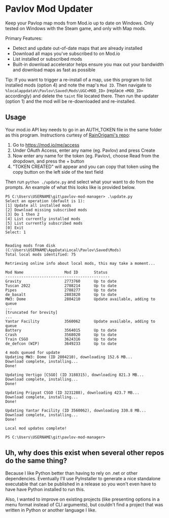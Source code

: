 # Pavlov Mod Updater
Keep your Pavlop map mods from Mod.io up to date on Windows. Only tested on Windows with the Steam game, and only with Map mods.

Primary Features:
- Detect and update out-of-date maps that are already installed
- Download all maps you've subscribed to on Mod.io
- List installed or subscribed mods
- Built-in download accelerator helps ensure you max out your bandwidth and download maps as fast as possible

Tip: If you want to trigger a re-install of a map, use this program to list installed mods (option 4) and note the map's `Mod ID`. Then navigate to `%localappdata%\Pavlov\Saved\Mods\UGC<MOD_ID>` (replace `<MOD_ID>` accordingly) and delete the `taint` file located there. Then run the updater (option 1) and the mod will be re-downloaded and re-installed.  

## Usage
Your mod.io API key needs to go in an AUTH_TOKEN file in the same folder as this program. Instructions curtesy of [RainOrigami's repo](https://github.com/RainOrigami/DownloadPavlovMapsFromModIo):

1. Go to https://mod.io/me/access
2. Under OAuth Access, enter any name (eg. Pavlov) and press Create
3. Now enter any name for the token (eg. Pavlov), choose Read from the dropdown, and press the + button
4. "TOKEN CREATED" will appear and you can copy that token using the copy button on the left side of the text field

Then run `python ./update.py` and select what your want to do from the prompts. An example of what this looks like is provided below.
```
PS C:\Users\USERNAME\git\pavlov-mod-manager> .\update.py
Select an operation (default is 1):
[1] Update all installed mods
[2] Download missing subscribed mods
[3] Do 1 then 2
[4] List currently installed mods
[5] List currently subscribed mods
[0] Exit
Select: 1


Reading mods from disk (C:\Users\USERNAME\AppData\Local\Pavlov\Saved\Mods)
Total local mods identified: 75

Retrieving online info about local mods, this may take a moment...

Mod Name                  Mod ID       Status
----------------------------------------------
Gravity                   2773760      Up to date
Tuscan 2022               2788214      Up to date
Pipes                     2788277      Up to date
de_basalt                 2803820      Up to date
MW3: Dome                 2804210      Update available, adding to queue
...
[truncated for brevity]
...
Yantar Facility           3560062      Update available, adding to queue
Battery                   3564015      Up to date
Crash                     3568020      Up to date
Train CSGO                3624316      Up to date
de_defcon (WIP)           3649233      Up to date

4 mods queued for update
Updating MW3: Dome (ID 2804210), downloading 152.6 MB...
Download complete, installing...
Done!

Updating Vertigo [CSGO] (ID 3188315), downloading 821.3 MB...
Download complete, installing...
Done!

Updating Pripyat CSGO (ID 3231288), downloading 423.7 MB...
Download complete, installing...
Done!

Updating Yantar Facility (ID 3560062), downloading 330.8 MB...
Download complete, installing...
Done!

Local mod updates complete!

PS C:\Users\USERNAME\git\pavlov-mod-manager>
```

## Uh, why does this exist when several other repos do the same thing?
Because I like Python better than having to rely on .net or other dependencies. Eventually I'll use PyInstaller to generate a nice standalone executable that can be published in a release so you won't even have to have have Python installed to run this.

Also, I wanted to improve on existing projects (like presenting options in a menu format instead of CLI arguments), but couldn't find a project that was written in Python or another language I like.
